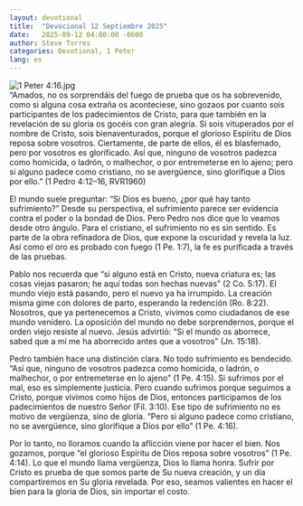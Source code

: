 ```yaml
---
layout: devotional
title:  "Devocional 12 Septiembre 2025"
date:   2025-09-12 04:00:00 -0600
author: Steve Torres
categories: Devotional, 1 Peter
lang: es
---
```

<img src="https://sitemedia.esteeb.com/file/esteebcomsitemedia/devotional_images/1+Peter/ES-1Pe-4_16.jpg?raw=true" alt="1 Peter 4:16.jpg" style="max-width: 100%; height: auto;">

<div class="scripture">
   “Amados, no os sorprendáis del fuego de prueba que os ha sobrevenido, como si alguna cosa extraña os aconteciese, sino gozaos por cuanto sois participantes de los padecimientos de Cristo, para que también en la revelación de su gloria os gocéis con gran alegría. Si sois vituperados por el nombre de Cristo, sois bienaventurados, porque el glorioso Espíritu de Dios reposa sobre vosotros. Ciertamente, de parte de ellos, él es blasfemado, pero por vosotros es glorificado. Así que, ninguno de vosotros padezca como homicida, o ladrón, o malhechor, o por entremeterse en lo ajeno; pero si alguno padece como cristiano, no se avergüence, sino glorifique a Dios por ello.” (1 Pedro 4:12–16, RVR1960)
</div>

El mundo suele preguntar: “Si Dios es bueno, ¿por qué hay tanto sufrimiento?” Desde su perspectiva, el sufrimiento parece ser evidencia contra el poder o la bondad de Dios. Pero Pedro nos dice que lo veamos desde otro ángulo. Para el cristiano, el sufrimiento no es sin sentido. Es parte de la obra refinadora de Dios, que expone la oscuridad y revela la luz. Así como el oro es probado con fuego (1 Pe. 1:7), la fe es purificada a través de las pruebas.

Pablo nos recuerda que “si alguno está en Cristo, nueva criatura es; las cosas viejas pasaron; he aquí todas son hechas nuevas” (2 Co. 5:17). El mundo viejo está pasando, pero el nuevo ya ha irrumpido. La creación misma gime con dolores de parto, esperando la redención (Ro. 8:22). Nosotros, que ya pertenecemos a Cristo, vivimos como ciudadanos de ese mundo venidero. La oposición del mundo no debe sorprendernos, porque el orden viejo resiste al nuevo. Jesús advirtió: “Si el mundo os aborrece, sabed que a mí me ha aborrecido antes que a vosotros” (Jn. 15:18).

Pedro también hace una distinción clara. No todo sufrimiento es bendecido. “Así que, ninguno de vosotros padezca como homicida, o ladrón, o malhechor, o por entremeterse en lo ajeno” (1 Pe. 4:15). Si sufrimos por el mal, eso es simplemente justicia. Pero cuando sufrimos porque seguimos a Cristo, porque vivimos como hijos de Dios, entonces participamos de los padecimientos de nuestro Señor (Fil. 3:10). Ese tipo de sufrimiento no es motivo de vergüenza, sino de gloria. “Pero si alguno padece como cristiano, no se avergüence, sino glorifique a Dios por ello” (1 Pe. 4:16).

Por lo tanto, no lloramos cuando la aflicción viene por hacer el bien. Nos gozamos, porque “el glorioso Espíritu de Dios reposa sobre vosotros” (1 Pe. 4:14). Lo que el mundo llama vergüenza, Dios lo llama honra. Sufrir por Cristo es prueba de que somos parte de Su nueva creación, y un día compartiremos en Su gloria revelada. Por eso, seamos valientes en hacer el bien para la gloria de Dios, sin importar el costo.
